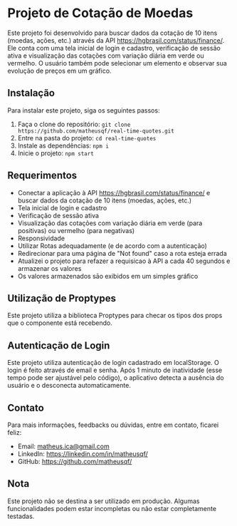 # Projeto de Cotação de Moedas

Este projeto foi desenvolvido para buscar dados da cotação de 10 itens (moedas, ações, etc.) através da API https://hgbrasil.com/status/finance/. Ele conta com uma tela inicial de login e cadastro, verificação de sessão ativa e visualização das cotações com variação diária em verde ou vermelho. O usuário também pode selecionar um elemento e observar sua evolução de preços em um gráfico.

## Instalação

Para instalar este projeto, siga os seguintes passos:

1. Faça o clone do repositório: `git clone https://github.com/matheusqf/real-time-quotes.git`
2. Entre na pasta do projeto: `cd real-time-quotes`
3. Instale as dependências: `npm i`
4. Inicie o projeto: `npm start`

## Requerimentos

- Conectar a aplicação à API https://hgbrasil.com/status/finance/ e buscar dados da cotação de 10 itens (moedas, ações, etc.)
- Tela inicial de login e cadastro
- Verificação de sessão ativa
- Visualização das cotações com variação diária em verde (para positivas) ou vermelho (para negativas)
- Responsividade
- Utilizar Rotas adequadamente (e de acordo com a autenticação)
- Redirecionar para uma página de "Not found" caso a rota esteja errada
- Atualizei o projeto para refazer a requisicao à API a cada 40 segundos e armazenar os valores
- Os valores armazenados sāo exibidos em um simples gráfico

## Utilização de Proptypes

Este projeto utiliza a biblioteca Proptypes para checar os tipos dos props que o componente está recebendo.

## Autenticação de Login

Este projeto utiliza autenticação de login cadastrado em localStorage. O login é feito através de email e senha. Após 1 minuto de inatividade (esse tempo pode ser ajustável pelo código), o aplicativo detecta a ausência do usuário e o desconecta automaticamente.

## Contato

Para mais informações, feedbacks ou dúvidas, entre em contato, ficarei feliz:

- Email: matheus.ica@gmail.com
- LinkedIn: https://linkedin.com/in/matheusqf/
- GitHub: https://github.com/matheusqf/

## Nota

Este projeto não se destina a ser utilizado em produção. Algumas funcionalidades podem estar incompletas ou não estar completamente testadas.
